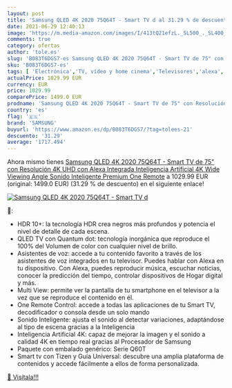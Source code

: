 ```yaml
---
layout: post
title: 'Samsung QLED 4K 2020 75Q64T - Smart TV d al 31.29 % de descuento'
date: 2021-06-29 12:40:13
image: 'https://m.media-amazon.com/images/I/413tQ21efzL._SL500_._SL400_.jpg'
comments: true
category: ofertas
author: 'tole.es'
slug: 'B083T6DGS7-es Samsung QLED 4K 2020 75Q64T - Smart TV de 75" con...'
sku: 'B083T6DGS7-es'
tags: [ 'Electrónica','TV, vídeo y home cinema','Televisores','alexa','samsung', ]
actualPrice: 1029.99 EUR
currency: EUR
price: 1029.99
comparePrice: 1499.0 EUR
prodname: 'Samsung QLED 4K 2020 75Q64T - Smart TV de 75" con Resolución 4K UHD  con Alexa Integrada  Inteligencia Artificial 4K Wide Viewing Angle  Sonido Inteligente  Premium One Remote'
country: 'es'
flag: '🇪🇸'
brand: 'SAMSUNG'
buyurl: 'https://www.amazon.es/dp/B083T6DGS7/?tag=tolees-21'
descuento: '31.29'
average: '1717.494'
---
```


Ahora mismo tienes [Samsung QLED 4K 2020 75Q64T - Smart TV de 75" con Resolución 4K UHD  con Alexa Integrada  Inteligencia Artificial 4K Wide Viewing Angle  Sonido Inteligente  Premium One Remote](https://www.amazon.es/dp/B083T6DGS7/?tag=tolees-21) a 1029.99 EUR (original: 1499.0 EUR) (31.29 %  de descuento) en el siguiente enlace!

[![Samsung QLED 4K 2020 75Q64T - Smart TV d](https://m.media-amazon.com/images/I/413tQ21efzL._SL500_._SL400_.jpg)](https://www.amazon.es/dp/B083T6DGS7/?tag=tolees-21)

🔎:

- HDR 10+: la tecnología HDR crea negros más profundos y potencia el nivel de detalle de cada escena.
- QLED TV con Quantum dot: tecnología inorgánica que reproduce el 100% del Volumen de color con cualquier nivel de brillo.
- Asistentes de voz: accede a tu contenido favorito a través de los asistentes de voz integrados en tu televisor. Puedes hablar con Alexa en tu dispositivo. Con Alexa, puedes reproducir música, escuchar noticias, conocer la predicción del tiempo, controlar dispositivos de Hogar digital y más.
- Multi View: permite ver la pantalla de tu smartphone en el televisor a la vez que se reproduce el contenido en él.
- One Remote Control: accede a todas las aplicaciones de tu Smart TV, decodificador o consola desde un solo mando
- Sonido Inteligente: ajusta el sonido al detectar variaciones, adaptándose al tipo de escena gracias a la Inteligencia
- Inteligencia Artificial 4K: capaz de mejorar la imagen y el sonido a calidad 4K en tiempo real gracias al Procesador de Samsung
- Paquete con embalado genérico: Serie Q60T
- Smart tv con Tizen y Guía Universal: descubre una amplia plataforma de contenidos y accede fácilmente a ellos de forma personalizada.

[🛒 Visítala!!!](https://www.amazon.es/dp/B083T6DGS7/?tag=tolees-21)

